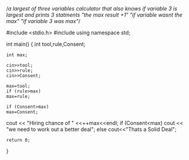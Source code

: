 /*a largest of three variables calculator 
that also knows if variable 3 is largest
and prints 3 statments 
"the max result +1" 
"if variable wasnt the max"
"if variable 3 was max"*/

#include <stdio.h>
#include <iostream>
using namespace std;

int main()
{
    int tool,rule,Consent;
    
    int max;
   
    cin>>tool;
    cin>>rule;
    cin>>Consent;
    
    max=tool;
    if (rule>max)
    max=rule;
    
    if (Consent>max)
    max=Consent;
    
    

cout << "Hiring chance of " <<++max<<endl;
if (Consent<max)
cout << "we need to work out a better deal";
else
cout<<"Thats a Solid Deal";


    


    return 0;
}
